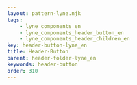 ```yaml
---
layout: pattern-lyne.njk
tags: 
    - lyne_components_en
    - lyne_components_header_button_en
    - lyne_components_header_children_en
key: header-button-lyne_en
title: Header-Button
parent: header-folder-lyne_en
keywords: header-button
order: 310
---
```

